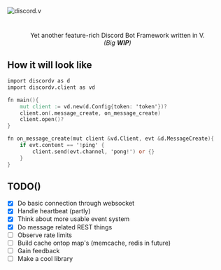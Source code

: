 ![discord.v](https://user-images.githubusercontent.com/26527529/98575853-c348d300-22ca-11eb-86f6-d22cc9b1e0cf.png)

#  

<p align="center">
Yet another feature-rich Discord Bot Framework written in V.<br><i>(Big <b>WIP</b>)</i>
</p>

## How it will look like

```v
import discordv as d
import discordv.client as vd

fn main(){
    mut client := vd.new(d.Config{token: 'token'})?
    client.on(.message_create, on_message_create)
    client.open()?
}

fn on_message_create(mut client &vd.Client, evt &d.MessageCreate){
    if evt.content == '!ping' {
        client.send(evt.channel, 'pong!') or {}
    }
}
```

## TODO()

- [x] Do basic connection through websocket
- [x] Handle heartbeat (partly)
- [x] Think about more usable event system
- [x] Do message related REST things
- [ ] Observe rate limits
- [ ] Build cache ontop map's (memcache, redis in future)
- [ ] Gain feedback
- [ ] Make a cool library
